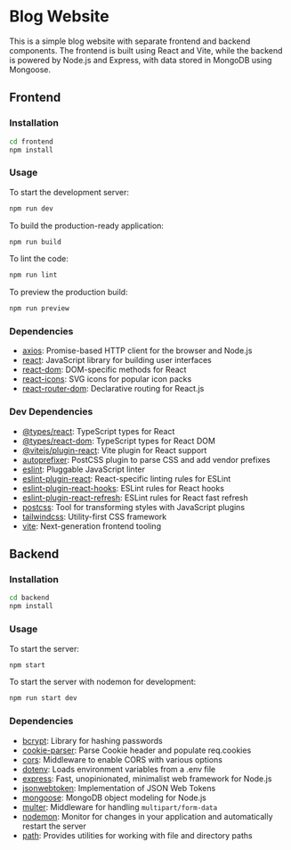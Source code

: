 # Blog Website

This is a simple blog website with separate frontend and backend components. The frontend is built using React and Vite, while the backend is powered by Node.js and Express, with data stored in MongoDB using Mongoose.

## Frontend

### Installation

```bash
cd frontend
npm install
```

### Usage

To start the development server:

```bash
npm run dev
```

To build the production-ready application:

```bash
npm run build
```

To lint the code:

```bash
npm run lint
```

To preview the production build:

```bash
npm run preview
```

### Dependencies

- [axios](https://www.npmjs.com/package/axios): Promise-based HTTP client for the browser and Node.js
- [react](https://reactjs.org/): JavaScript library for building user interfaces
- [react-dom](https://reactjs.org/docs/react-dom.html): DOM-specific methods for React
- [react-icons](https://react-icons.github.io/react-icons/): SVG icons for popular icon packs
- [react-router-dom](https://reactrouter.com/web/guides/quick-start): Declarative routing for React.js

### Dev Dependencies

- [@types/react](https://www.npmjs.com/package/@types/react): TypeScript types for React
- [@types/react-dom](https://www.npmjs.com/package/@types/react-dom): TypeScript types for React DOM
- [@vitejs/plugin-react](https://vitejs.dev/guide/features.html#react): Vite plugin for React support
- [autoprefixer](https://www.npmjs.com/package/autoprefixer): PostCSS plugin to parse CSS and add vendor prefixes
- [eslint](https://eslint.org/): Pluggable JavaScript linter
- [eslint-plugin-react](https://github.com/yannickcr/eslint-plugin-react): React-specific linting rules for ESLint
- [eslint-plugin-react-hooks](https://www.npmjs.com/package/eslint-plugin-react-hooks): ESLint rules for React hooks
- [eslint-plugin-react-refresh](https://www.npmjs.com/package/eslint-plugin-react-refresh): ESLint rules for React fast refresh
- [postcss](https://www.npmjs.com/package/postcss): Tool for transforming styles with JavaScript plugins
- [tailwindcss](https://tailwindcss.com/): Utility-first CSS framework
- [vite](https://vitejs.dev/): Next-generation frontend tooling

## Backend

### Installation

```bash
cd backend
npm install
```

### Usage

To start the server:

```bash
npm start
```

To start the server with nodemon for development:

```bash
npm run start dev
```

### Dependencies

- [bcrypt](https://www.npmjs.com/package/bcrypt): Library for hashing passwords
- [cookie-parser](https://www.npmjs.com/package/cookie-parser): Parse Cookie header and populate req.cookies
- [cors](https://www.npmjs.com/package/cors): Middleware to enable CORS with various options
- [dotenv](https://www.npmjs.com/package/dotenv): Loads environment variables from a .env file
- [express](https://expressjs.com/): Fast, unopinionated, minimalist web framework for Node.js
- [jsonwebtoken](https://www.npmjs.com/package/jsonwebtoken): Implementation of JSON Web Tokens
- [mongoose](https://mongoosejs.com/): MongoDB object modeling for Node.js
- [multer](https://www.npmjs.com/package/multer): Middleware for handling `multipart/form-data`
- [nodemon](https://nodemon.io/): Monitor for changes in your application and automatically restart the server
- [path](https://nodejs.org/api/path.html): Provides utilities for working with file and directory paths
